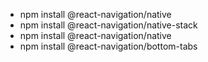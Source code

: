 - npm install @react-navigation/native
- npm install @react-navigation/native-stack
- npm install @react-navigation/native
- npm install @react-navigation/bottom-tabs
